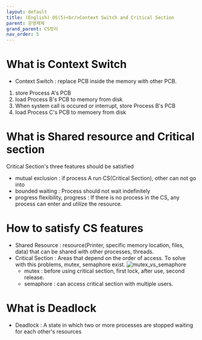 ```yaml
---
layout: default
title: (English) OS(5)<br/>Context Switch and Critical Section
parent: 운영체제
grand_parent: CS정리
nav_order: 5
---
```

# What is Context Switch
* Context Switch : replace PCB inside the memory with other PCB.
1. store Process A's PCB
2. load Process B's PCB to memory from disk
3. When system call is occured or interrupt, store Process B's PCB
4. load Process C's PCB to memoery from disk

# What is Shared resource and Critical section
Critical Section's three features should be satisfied
* mutual exclusion : if process A run CS(Critical Section), other can not go into
* bounded waiting : Process should not wait indefinitely
* progress flexibility, progress : If there is no process in the CS, any process can enter and utilize the resource.

# How to satisfy CS features
* Shared Resource : resource(Printer, specific memory location, files, data) that can be shared with other processes, threads.
* Critical Section : Areas that depend on the order of access. To solve with this problems, mutex, semaphore exist.
    ![mutex_vs_semaphore](../../../../assets/p/cs/os/mutex_semaphore.png)
  * mutex : before using critical section, first lock, after use, second release.
  * semaphore : can access critical section with multiple users.

# What is Deadlock
* Deadlock : A state in which two or more processes are stopped waiting for each other's resources